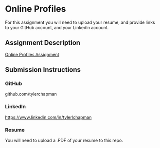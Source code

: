 # Online Profiles
For this assignment you will need to upload your resume, and provide links to your GitHub account, and your LinkedIn account.

## Assignment Description
[Online Profiles Assignment](https://education.launchcode.org/liftoff/assignments/online-profiles/)

## Submission Instructions

### GitHub
github.com/tylerchapman

### LinkedIn
https://www.linkedin.com/in/tylerlchapman

### Resume
You will need to upload a .PDF of your resume to this repo.
